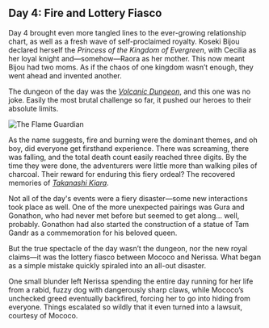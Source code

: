 ## Day 4: Fire and Lottery Fiasco

Day 4 brought even more tangled lines to the ever-growing relationship chart, as well as a fresh wave of self-proclaimed royalty. Koseki Bijou declared herself the _Princess of the Kingdom of Evergreen_, with Cecilia as her loyal knight and—somehow—Raora as her mother. This now meant Bijou had two moms. As if the chaos of one kingdom wasn’t enough, they went ahead and invented another.

The dungeon of the day was the [_Volcanic Dungeon_](https://x.com/hololive_En/status/1831150187605049574), and this one was no joke. Easily the most brutal challenge so far, it pushed our heroes to their absolute limits.

![The Flame Guardian](images-opt/volcanic.webp)

As the name suggests, fire and burning were the dominant themes, and oh boy, did everyone get firsthand experience. There was screaming, there was falling, and the total death count easily reached three digits. By the time they were done, the adventurers were little more than walking piles of charcoal. Their reward for enduring this fiery ordeal? The recovered memories of [_Takanashi Kiara_](https://www.youtube.com/watch?v=A3bQdV_sl08).

Not all of the day's events were a fiery disaster—some new interactions took place as well. One of the more unexpected pairings was Gura and Gonathon, who had never met before but seemed to get along... well, probably. Gonathon had also started the construction of a statue of Tam Gandr as a commemoration for his beloved queen.

But the true spectacle of the day wasn’t the dungeon, nor the new royal claims—it was the lottery fiasco between Mococo and Nerissa. What began as a simple mistake quickly spiraled into an all-out disaster.

One small blunder left Nerissa spending the entire day running for her life from a rabid, fuzzy dog with dangerously sharp claws, while Mococo’s unchecked greed eventually backfired, forcing her to go into hiding from everyone. Things escalated so wildly that it even turned into a lawsuit, courtesy of Mococo.